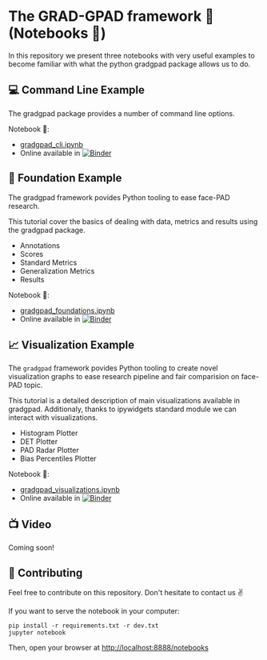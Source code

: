 # The GRAD-GPAD framework 🗿 (Notebooks 📔)

In this repository we present three notebooks with very useful examples to become familiar with what the python gradgpad package allows us to do.

## 💻 Command Line Example  

The gradgpad package provides a number of command line options.

Notebook 📔:
* [gradgpad_cli.ipynb](gradgpad_cli.ipynb)
* Online available in [![Binder](https://mybinder.org/badge_logo.svg)](https://mybinder.org/v2/gh/acostapazo/gradgpad-notebooks/HEAD?filepath=gradgpad_cli.ipynb)

## 🏫 Foundation Example 

The gradgpad framework povides Python tooling to ease face-PAD research.

This tutorial cover the basics of dealing with data, metrics and results using the gradgpad package.

* Annotations
* Scores
* Standard Metrics
* Generalization Metrics
* Results

Notebook 📔:
* [gradgpad_foundations.ipynb](gradgpad_foundations.ipynb)
* Online available in [![Binder](https://mybinder.org/badge_logo.svg)](https://mybinder.org/v2/gh/acostapazo/gradgpad-notebooks/HEAD?filepath=gradgpad_foundations.ipynb)

## 📈 Visualization Example 

The `gradgpad` framework povides Python tooling to create novel visualization graphs to ease research pipeline and fair comparision on face-PAD topic.

This tutorial is a detailed description of main visualizations available in gradgpad. Additionaly, thanks to ipywidgets standard module we can interact with visualizations.

* Histogram Plotter
* DET Plotter
* PAD Radar Plotter
* Bias Percentiles Plotter

Notebook 📔:
* [gradgpad_visualizations.ipynb](gradgpad_visualizations.ipynb)
* Online available in [![Binder](https://mybinder.org/badge_logo.svg)](https://mybinder.org/v2/gh/acostapazo/gradgpad-notebooks/HEAD?filepath=gradgpad_visualizations.ipynb)

## 📺 Video

Coming soon!

## 🤔 Contributing

Feel free to contribute on this repository. Don't hesitate to contact us :v:


If you want to serve the notebook in your computer:

````console
pip install -r requirements.txt -r dev.txt
jupyter notebook
````

Then, open your browser at [http://localhost:8888/notebooks](http://localhost:8888/notebooks)
